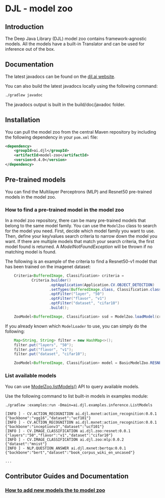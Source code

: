 # DJL - model zoo

## Introduction

The Deep Java Library (DJL) model zoo contains framework-agnostic models. All the models have a built-in Translator and
can be used for inference out of the box.

## Documentation

The latest javadocs can be found on the [djl.ai website](https://javadoc.io/doc/ai.djl/model-zoo/latest/index.html).

You can also build the latest javadocs locally using the following command:

```sh
./gradlew javadoc
```
The javadocs output is built in the build/doc/javadoc folder.

## Installation
You can pull the model zoo from the central Maven repository by including the following dependency in your `pom.xml` file:

```xml
<dependency>
    <groupId>ai.djl</groupId>
    <artifactId>model-zoo</artifactId>
    <version>0.4.0</version>
</dependency>
```

## Pre-trained models

You can find the Multilayer Perceptrons (MLP) and Resnet50 pre-trained models in the model zoo.

### How to find a pre-trained model in the model zoo

In a model zoo repository, there can be many pre-trained models that belong to the same model family.
You can use the `ModelZoo` class to search for the model you need.
First, decide which model family you want to use. Then, define your key/values search criteria
to narrow down the model you want. If there are multiple models that match your search criteria, the first
model found is returned. A *ModelNotFoundException* will be thrown if no matching model is found.

The following is an example of the criteria to find a Resnet50-v1 model that has been trained on the imagenet dataset:

```java
    Criteria<BufferedImage, Classification> criteria =
            Criteria.builder()
                    .optApplication(Application.CV.OBJECT_DETECTION)
                    .setTypes(BufferedImage.class, Classification.class)
                    .optFilter("layer", "50")
                    .optFilter("flavor", "v1")
                    .optFilter("dataset", "cifar10")
                    .build();

    ZooModel<BufferedImage, Classification> ssd = ModelZoo.loadModel(criteria));
```

If you already known which `ModelLoader` to use, you can simply do the following:
```java
    Map<String, String> filter = new HashMap<>();
    filter.put("layers", "50");
    filter.put("flavor", "v1");
    filter.put("dataset", "cifar10");

    ZooModel<BufferedImage, Classification> model = BasicModelZoo.RESNET.loadModel(filter);
```

### List available models

You can use [ModelZoo.listModels()](../api/src/main/java/ai/djl/repository/zoo/ModelZoo.java) API to query available models.

Use the following command to list built-in models in examples module:
```shell script
./gradlew :examples:run -Dmain=ai.djl.examples.inference.ListModels

[INFO ] - CV.ACTION_RECOGNITION ai.djl.mxnet:action_recognition:0.0.1 {"backbone":"vgg16","dataset":"ucf101"}
[INFO ] - CV.ACTION_RECOGNITION ai.djl.mxnet:action_recognition:0.0.1 {"backbone":"inceptionv3","dataset":"ucf101"}
[INFO ] - CV.IMAGE_CLASSIFICATION ai.djl.zoo:resnet:0.0.1 {"layers":"50","flavor":"v1","dataset":"cifar10"}
[INFO ] - CV.IMAGE_CLASSIFICATION ai.djl.zoo:mlp:0.0.2 {"dataset":"mnist"}
[INFO ] - NLP.QUESTION_ANSWER ai.djl.mxnet:bertqa:0.0.1 {"backbone":"bert","dataset":"book_corpus_wiki_en_uncased"}

...

```

## Contributor Guides and Documentation

### [How to add new models the to model zoo](../docs/development/add_model_to_model-zoo.md)
